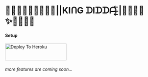 # 🧸̶⃮⃖🤍̶⃮⃖🦋||KIᑎG ᗪIᗪᗪᗩ  ̶⃮⃖|🍓̶⃮⃖✨̶⃮⃖🌸

#### Setup



<a href="https://hermit-web.herokuapp.com/deployment"><img src="https://i.ibb.co/5kmW5cb/download-2.png" alt="Deploy To Heroku" width="200" height="55" border="0"></a>

###### more features are coming soon...

